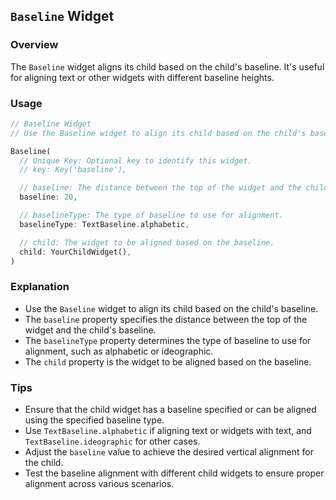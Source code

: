 ## `Baseline` Widget

### Overview
The `Baseline` widget aligns its child based on the child's baseline. It's useful for aligning text or other widgets with different baseline heights.

### Usage
```dart
// Baseline Widget
// Use the Baseline widget to align its child based on the child's baseline.

Baseline(
  // Unique Key: Optional key to identify this widget.
  // key: Key('baseline'),

  // baseline: The distance between the top of the widget and the child's baseline.
  baseline: 20,

  // baselineType: The type of baseline to use for alignment.
  baselineType: TextBaseline.alphabetic,

  // child: The widget to be aligned based on the baseline.
  child: YourChildWidget(),
)
```

### Explanation
- Use the `Baseline` widget to align its child based on the child's baseline.
- The `baseline` property specifies the distance between the top of the widget and the child's baseline.
- The `baselineType` property determines the type of baseline to use for alignment, such as alphabetic or ideographic.
- The `child` property is the widget to be aligned based on the baseline.

### Tips
- Ensure that the child widget has a baseline specified or can be aligned using the specified baseline type.
- Use `TextBaseline.alphabetic` if aligning text or widgets with text, and `TextBaseline.ideographic` for other cases.
- Adjust the `baseline` value to achieve the desired vertical alignment for the child.
- Test the baseline alignment with different child widgets to ensure proper alignment across various scenarios.
